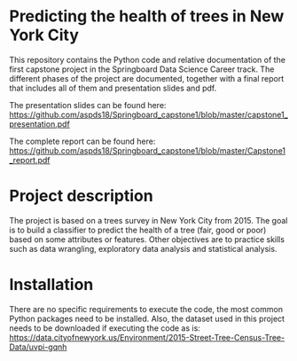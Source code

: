 # Predicting the health of trees in New York City
This repository contains the Python code and relative documentation of the first capstone project in the Springboard Data Science Career track. The different phases of the project are documented, together with a final report that includes all of them and presentation slides and pdf. 

The presentation slides can be found here:
https://github.com/aspds18/Springboard_capstone1/blob/master/capstone1_presentation.pdf

The complete report can be found here:
https://github.com/aspds18/Springboard_capstone1/blob/master/Capstone1_report.pdf
# Project description
The project is based on a trees survey in New York City from 2015. The goal is to build a classifier to predict the health of a tree (fair, good or poor) based on some attributes or features. Other objectives are to practice skills such as data wrangling, exploratory data analysis and statistical analysis.
# Installation
There are no specific requirements to execute the code, the most common Python packages need to be installed. Also, the dataset used in this project needs to be downloaded if executing the code as is:
https://data.cityofnewyork.us/Environment/2015-Street-Tree-Census-Tree-Data/uvpi-gqnh
